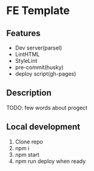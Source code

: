 # FE Template

## Features
- Dev server(parsel)
- LintHTML
- StyleLint
- pre-commit(husky)
- deploy script(gh-pages)

## Description
TODO: few words about progect

## Local development
1. Clone repo
2. npm i
3. npm start
4. npm run deploy when ready